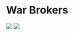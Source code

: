 # War Brokers

[![](https://shields.io/badge/discord-community-5865F2?logo=discord&logoColor=FFFFFF&style=for-the-badge)](https://discord.gg/synPSeuNFK)
[![](https://shields.io/badge/discord-dev-5865F2?logo=discord&logoColor=FFFFFF&style=for-the-badge)](https://discord.gg/synPSeuNFK)
